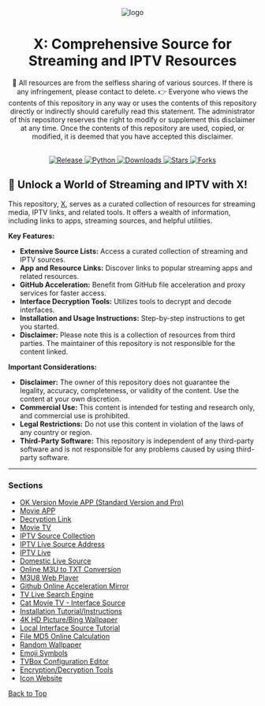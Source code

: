 <div align="center">
  <img src="https://raw.githubusercontent.com/alantang1977/X/main/Pictures/SuperMAN.png" alt="logo"/>
  <h1 align="center">X: Comprehensive Source for Streaming and IPTV Resources</h1>
</div>

<div align="center">
  💋 All resources are from the selfless sharing of various sources. If there is any infringement, please contact to delete.
  👉 Everyone who views the contents of this repository in any way or uses the contents of this repository directly or indirectly should carefully read this statement. The administrator of this repository reserves the right to modify or supplement this disclaimer at any time. Once the contents of this repository are used, copied, or modified, it is deemed that you have accepted this disclaimer.
</div>

<br>
<p align="center">
  <a href="https://github.com/alantang1977/X/releases">
    <img src="https://img.shields.io/github/v/release/alantang1977/X" alt="Release"/>
  </a>
  <a href="https://www.python.org/">
    <img src="https://img.shields.io/badge/python-%20%3D%203.13-47c219" alt="Python"/>
  </a>
  <a href="https://github.com/alantang1977/X/releases">
    <img src="https://img.shields.io/github/downloads/alantang1977/X/total" alt="Downloads"/>
  </a>
  <a href="https://github.com/alantang1977/X">
    <img src="https://img.shields.io/github/stars/alantang1977/X" alt="Stars"/>
  </a>
  <a href="https://github.com/alantang1977/X/fork">
    <img src="https://img.shields.io/github/forks/alantang1977/X" alt="Forks"/>
  </a>
</p>

## 🚀 Unlock a World of Streaming and IPTV with X!

This repository, [X](https://github.com/alantang1977/X), serves as a curated collection of resources for streaming media, IPTV links, and related tools.  It offers a wealth of information, including links to apps, streaming sources, and helpful utilities.

**Key Features:**

*   **Extensive Source Lists:** Access a curated collection of streaming and IPTV sources.
*   **App and Resource Links:** Discover links to popular streaming apps and related resources.
*   **GitHub Acceleration:**  Benefit from GitHub file acceleration and proxy services for faster access.
*   **Interface Decryption Tools:** Utilizes tools to decrypt and decode interfaces.
*   **Installation and Usage Instructions:** Step-by-step instructions to get you started.
*   **Disclaimer:**  Please note this is a collection of resources from third parties. The maintainer of this repository is not responsible for the content linked.

**Important Considerations:**

*   **Disclaimer:**  The owner of this repository does not guarantee the legality, accuracy, completeness, or validity of the content. Use the content at your own discretion.
*   **Commercial Use:**  This content is intended for testing and research only, and commercial use is prohibited.
*   **Legal Restrictions:**  Do not use this content in violation of the laws of any country or region.
*   **Third-Party Software:**  This repository is independent of any third-party software and is not responsible for any problems caused by using third-party software.

---

### **Sections**

*   [OK Version Movie APP (Standard Version and Pro)](https://pan.quark.cn/s/d2d555b3b54a)
*   [Movie APP](https://github.com/FongMi/Release/tree/main/apk/release)
*   [Decryption Link](https://www.xn--sss604efuw.com/jm/)
*   [Movie TV](https://raw.githubusercontent.com/alantang1977/X/main/Pictures/Welcome.png)
*   [IPTV Source Collection](https://www.juwanhezi.com/more/live)
*   [IPTV Live Source Address](https://iptv.hacks.tools/)
*   [IPTV Live](https://live.izbds.com/)
*   [Domestic Live Source](https://myernestlu.github.io/zby.txt)
*   [Online M3U to TXT Conversion](https://fanmingming.com/txt?url=https://live.fanmingming.com/tv/m3u/ipv6.m3u)
*   [M3U8 Web Player](https://live.fanmingming.cn/player/?vurl=https://0472.org/hls/cgtn.m3u8)
*   [Github Online Acceleration Mirror](https://ghproxy.link)
*   [TV Live Search Engine](https://api.pearktrue.cn/api/tv/search.php?name=%E6%98%8E%E7%8F%A0%E5%8F%B0)
*   [Cat Movie TV - Interface Source](https://gitee.com/a530115463/110/blob/master/js/config_open.json)
*   [Installation Tutorial/Instructions](https://alist.nn.ci/zh/guide/drivers/aliyundrive.html)
*   [4K HD Picture/Bing Wallpaper](https://www.pexels.com/zh-cn/)
*   [Local Interface Source Tutorial](clan://localhost/tvboxqy/tang.json)
*   [File MD5 Online Calculation](https://www.metools.info/other/o21.html)
*   [Random Wallpaper](https://imgs.catvod.com/)
*   [Emoji Symbols](https://play.igo9go.cn/emojiall/#animals-nature)
*   [TVBox Configuration Editor](https://kvymin.github.io/CatVodTVJsonEditor/)
*   [Encryption/Decryption Tools](https://base64.supfree.net/)
*   [Icon Website](https://www.iconfinder.com/search?q=tv)

[Back to Top](#x-comprehensive-source-for-streaming-and-iptv-resources)